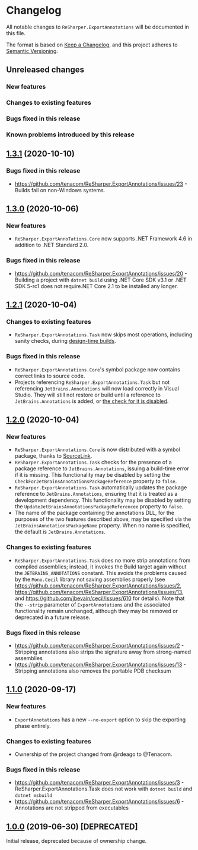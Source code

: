 # Changelog

All notable changes to `ReSharper.ExportAnnotations` will be documented in this file.

The format is based on [Keep a Changelog](https://keepachangelog.com/en/1.0.0/),
and this project adheres to [Semantic Versioning](https://semver.org/spec/v2.0.0.html).

## Unreleased changes

### New features

### Changes to existing features

### Bugs fixed in this release

### Known problems introduced by this release

## [1.3.1](https://github.com/tenacom/ReSharper.ExportAnnotations/releases/tag/1.3.1) (2020-10-10)

### Bugs fixed in this release

- https://github.com/tenacom/ReSharper.ExportAnnotations/issues/23 - Builds fail on non-Windows systems.

## [1.3.0](https://github.com/tenacom/ReSharper.ExportAnnotations/releases/tag/1.3.0) (2020-10-06)

### New features

- `ReSharper.ExportAnnoTations.Core` now supports .NET Framework 4.6 in addition to .NET Standard 2.0.

### Bugs fixed in this release

- https://github.com/tenacom/ReSharper.ExportAnnotations/issues/20 - Building a project with `dotnet build` using .NET Core SDK v3.1 or .NET SDK 5-rc1 does not require.NET Core 2.1 to be installed any longer.

## [1.2.1](https://github.com/tenacom/ReSharper.ExportAnnotations/releases/tag/1.2.1) (2020-10-04)

### Changes to existing features

- `ReSharper.ExportAnnotations.Task` now skips most operations, including sanity checks, during [design-time builds](https://github.com/dotnet/project-system/blob/master/docs/design-time-builds.md).

### Bugs fixed in this release

- `ReSharper.ExportAnnotations.Core`'s symbol package now contains correct links to source code.
- Projects referencing `ReSharper.ExportAnnotations.Task` but not referencing `JetBrains.Annotations` will now load correctly in Visual Studio. They will still not restore or build until a reference to `JetBrains.Annotations` is added, or [the check for it is disabled](README.md#skipping-the-check-for-the-code-annotations-package-reference).

## [1.2.0](https://github.com/tenacom/ReSharper.ExportAnnotations/releases/tag/1.2.0) (2020-10-04)

### New features

- `ReSharper.ExportAnnotations.Core` is now distributed with a symbol package, thanks to [SourceLink](https://github.com/dotnet/sourcelink).
- `ReSharper.ExportAnnotations.Task` checks for the presence of a package reference to `JetBrains.Annotations`, issuing a build-time error if it is missing. This functionality may be disabled by setting the `CheckForJetBrainsAnnotationsPackageReference` property to `false`.
- `ReSharper.ExportAnnotations.Task` automatically updates the package reference to `JetBrains.Annotations`, ensuring that it is treated as a development dependency. This functionality may be disabled by setting the `UpdateJetBrainsAnnotationsPackageReferencee` property to `false`.
- The name of the package containing the annotations DLL, for the purposes of the two features described above, may be specified via the `JetBrainsAnnotationsPackageName` property. When no name is specified, the default is `JetBrains.Annotations`.

### Changes to existing features

- `ReSharper.ExportAnnotations.Task` does no more strip annotations from compiled assemblies; instead, it invokes the Build target again without the `JETBRAINS_ANNOTATIONS` constant. This avoids the problems caused by the `Mono.Cecil` library not saving assemblies properly (see https://github.com/tenacom/ReSharper.ExportAnnotations/issues/2, https://github.com/tenacom/ReSharper.ExportAnnotations/issues/13, and https://github.com/jbevain/cecil/issues/610 for details). Note that the `--strip` parameter of `ExportAnnotations` and the associated functionality remain unchanged, although they may be removed or deprecated in a future release.

### Bugs fixed in this release

- https://github.com/tenacom/ReSharper.ExportAnnotations/issues/2 - Stripping annotations also strips the signature away from strong-named assemblies
- https://github.com/tenacom/ReSharper.ExportAnnotations/issues/13 - Stripping annotations also removes the portable PDB checksum

## [1.1.0](https://github.com/tenacom/ReSharper.ExportAnnotations/releases/tag/1.1.0) (2020-09-17)

### New features

- `ExportAnnotations` has a new `--no-export` option to skip the exporting phase entirely.

### Changes to existing features

- Ownership of the project changed from @rdeago to @Tenacom.

### Bugs fixed in this release

- https://github.com/tenacom/ReSharper.ExportAnnotations/issues/3 - ReSharper.ExportAnnotations.Task does not work with `dotnet build` and `dotnet msbuild`
- https://github.com/tenacom/ReSharper.ExportAnnotations/issues/6 - Annotations are not stripped from executables

## [1.0.0](https://github.com/tenacom/ReSharper.ExportAnnotations/releases/tag/1.0.0) (2019-06-30) [DEPRECATED]

Initial release, deprecated because of ownership change.

